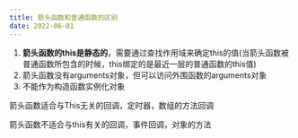 ```yaml
---
title: 箭头函数和普通函数的区别
date: 2022-06-01
---
```


1. **箭头函数的this是静态的**，需要通过查找作用域来确定this的值(当箭头函数被普通函数所包含的时候，this绑定的是最近一层的普通函数的this值)
2. 箭头函数没有arguments对象，但可以访问外围函数的arguments对象
3. 不能作为构造函数实例化对象

箭头函数适合与This无关的回调，定时器，数组的方法回调

箭头函数不适合与this有关的回调，事件回调，对象的方法